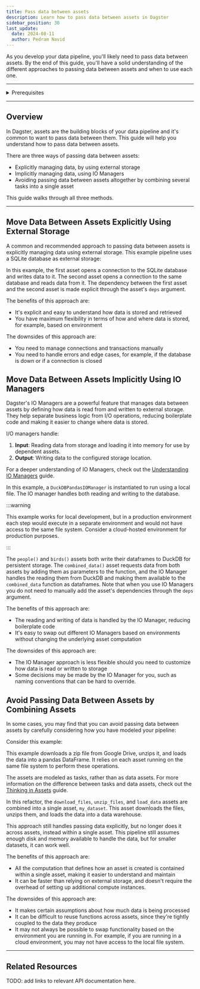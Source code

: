 ```yaml
---
title: Pass data between assets
description: Learn how to pass data between assets in Dagster
sidebar_position: 30
last_update:
  date: 2024-08-11
  author: Pedram Navid
---
```


As you develop your data pipeline, you'll likely need to pass data between assets. By the end of this guide, you'll have a solid understanding of the different approaches to passing data between assets and when to use each one.

---

<details>
  <summary>Prerequisites</summary>

To follow the steps in this guide, you'll need:

- A basic understanding of Dagster concepts such as assets and resources
- Dagster installed, as well as the `dagster-duckdb-pandas` package
</details>

---

## Overview

In Dagster, assets are the building blocks of your data pipeline and it's common to want to pass data between them. This guide will help you understand how to pass data between assets.

There are three ways of passing data between assets:

- Explicitly managing data, by using external storage
- Implicitly managing data, using IO Managers
- Avoiding passing data between assets altogether by combining several tasks into a single asset

This guide walks through all three methods.

---

## Move Data Between Assets Explicitly Using External Storage

A common and recommended approach to passing data between assets is explicitly managing data using external storage. This example pipeline uses a SQLite database as external storage:

<CodeExample filePath="guides/data-assets/passing-data-assets/passing-data-explicit.py" language="python" title="Using External Storage" />

In this example, the first asset opens a connection to the SQLite database and writes data to it. The second asset opens a connection to the same database and reads data from it. The dependency between the first asset and the second asset is made explicit through the asset's `deps` argument.

The benefits of this approach are:

- It's explicit and easy to understand how data is stored and retrieved
- You have maximum flexibility in terms of how and where data is stored, for example, based on environment

The downsides of this approach are:

- You need to manage connections and transactions manually
- You need to handle errors and edge cases, for example, if the database is down or if a connection is closed

## Move Data Between Assets Implicitly Using IO Managers

Dagster's IO Managers are a powerful feature that manages data between assets by defining how data is read from and written to external storage. They help separate business logic from I/O operations, reducing boilerplate code and making it easier to change where data is stored.

I/O managers handle:

1. **Input**: Reading data from storage and loading it into memory for use by dependent assets.
2. **Output**: Writing data to the configured storage location.

For a deeper understanding of IO Managers, check out the [Understanding IO Managers](/concepts/io-managers) guide.

<CodeExample filePath="guides/data-assets/passing-data-assets/passing-data-io-manager.py" language="python" title="Using IO Managers" />

In this example, a `DuckDBPandasIOManager` is instantiated to run using a local file. The IO manager handles both reading and writing to the database.

:::warning

This example works for local development, but in a production environment
each step would execute in a separate environment and would not have access to the same file system. Consider a cloud-hosted environment for production purposes.

:::

The `people()` and `birds()` assets both write their dataframes to DuckDB
for persistent storage. The `combined_data()` asset requests data from both assets by adding them as parameters to the function, and the IO Manager handles the reading them from DuckDB and making them available to the `combined_data` function as dataframes. Note that when you use IO Managers you do not need to manually add the asset's dependencies through the `deps` argument.

The benefits of this approach are:

- The reading and writing of data is handled by the IO Manager, reducing boilerplate code
- It's easy to swap out different IO Managers based on environments without changing the underlying asset computation

The downsides of this approach are:

- The IO Manager approach is less flexible should you need to customize how data is read or written to storage
- Some decisions may be made by the IO Manager for you, such as naming conventions that can be hard to override.

## Avoid Passing Data Between Assets by Combining Assets

In some cases, you may find that you can avoid passing data between assets by
carefully considering how you have modeled your pipeline:

Consider this example:

<CodeExample filePath="guides/data-assets/passing-data-assets/passing-data-avoid.py" language="python" title="Avoid Passing Data Between Assets" />

This example downloads a zip file from Google Drive, unzips it, and loads the data into a pandas DataFrame. It relies on each asset running on the same file system to perform these operations.

The assets are modeled as tasks, rather than as data assets. For more information on the difference between tasks and data assets, check out the [Thinking in Assets](/concepts/assets/thinking-in-assets) guide.

In this refactor, the `download_files`, `unzip_files`, and `load_data` assets are combined into a single asset, `my_dataset`. This asset downloads the files, unzips them, and loads the data into a data warehouse.

<CodeExample filePath="guides/data-assets/passing-data-assets/passing-data-rewrite-assets.py" language="python" title="Avoid Passing Data Between Assets" />

This approach still handles passing data explicitly, but no longer does it across assets,
instead within a single asset. This pipeline still assumes enough disk and
memory available to handle the data, but for smaller datasets, it can work well.

The benefits of this approach are:

- All the computation that defines how an asset is created is contained within a single asset, making it easier to understand and maintain
- It can be faster than relying on external storage, and doesn't require the overhead of setting up additional compute instances.

The downsides of this approach are:

- It makes certain assumptions about how much data is being processed
- It can be difficult to reuse functions across assets, since they're tightly coupled to the data they produce
- It may not always be possible to swap functionality based on the environment you are running in. For example, if you are running in a cloud environment, you may not have access to the local file system.

---

## Related Resources

TODO: add links to relevant API documentation here.
